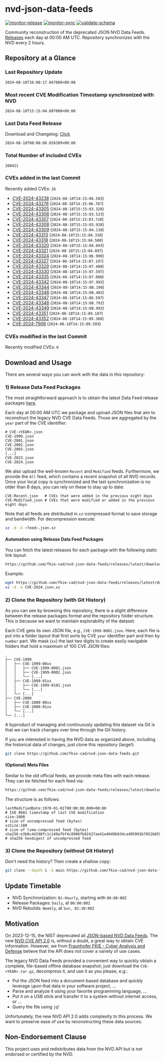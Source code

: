 # nvd-json-data-feeds

[![monitor-release](https://github.com/fkie-cad/nvd-json-data-feeds/actions/workflows/monitor_release.yml/badge.svg)](https://github.com/fkie-cad/nvd-json-data-feeds/actions/workflows/monitor_release.yml)
[![monitor-sync](https://github.com/fkie-cad/nvd-json-data-feeds/actions/workflows/monitor_sync.yml/badge.svg)](https://github.com/fkie-cad/nvd-json-data-feeds/actions/workflows/monitor_sync.yml)
[![validate-schema](https://github.com/fkie-cad/nvd-json-data-feeds/actions/workflows/validate_schema.yml/badge.svg)](https://github.com/fkie-cad/nvd-json-data-feeds/actions/workflows/validate_schema.yml)

Community reconstruction of the deprecated JSON NVD Data Feeds.
[Releases](https://github.com/fkie-cad/nvd-json-data-feeds/releases/latest) each day at 00:00 AM UTC.
Repository synchronizes with the NVD every 2 hours.

## Repository at a Glance

### Last Repository Update

```plain
2024-08-18T16:00:17.047080+00:00
```

### Most recent CVE Modification Timestamp synchronized with NVD

```plain
2024-08-18T15:15:04.897000+00:00
```

### Last Data Feed Release

Download and Changelog: [Click](https://github.com/fkie-cad/nvd-json-data-feeds/releases/latest)

```plain
2024-08-18T00:00:08.658389+00:00
```

### Total Number of included CVEs

```plain
260421
```

### CVEs added in the last Commit

Recently added CVEs: `26`

- [CVE-2024-43238](CVE-2024/CVE-2024-432xx/CVE-2024-43238.json) (`2024-08-18T14:15:06.583`)
- [CVE-2024-43276](CVE-2024/CVE-2024-432xx/CVE-2024-43276.json) (`2024-08-18T14:15:06.787`)
- [CVE-2024-43305](CVE-2024/CVE-2024-433xx/CVE-2024-43305.json) (`2024-08-18T15:15:03.320`)
- [CVE-2024-43306](CVE-2024/CVE-2024-433xx/CVE-2024-43306.json) (`2024-08-18T15:15:03.523`)
- [CVE-2024-43307](CVE-2024/CVE-2024-433xx/CVE-2024-43307.json) (`2024-08-18T15:15:03.720`)
- [CVE-2024-43308](CVE-2024/CVE-2024-433xx/CVE-2024-43308.json) (`2024-08-18T15:15:03.920`)
- [CVE-2024-43309](CVE-2024/CVE-2024-433xx/CVE-2024-43309.json) (`2024-08-18T15:15:04.110`)
- [CVE-2024-43313](CVE-2024/CVE-2024-433xx/CVE-2024-43313.json) (`2024-08-18T15:15:04.310`)
- [CVE-2024-43318](CVE-2024/CVE-2024-433xx/CVE-2024-43318.json) (`2024-08-18T15:15:04.500`)
- [CVE-2024-43320](CVE-2024/CVE-2024-433xx/CVE-2024-43320.json) (`2024-08-18T15:15:04.693`)
- [CVE-2024-43321](CVE-2024/CVE-2024-433xx/CVE-2024-43321.json) (`2024-08-18T15:15:04.897`)
- [CVE-2024-43324](CVE-2024/CVE-2024-433xx/CVE-2024-43324.json) (`2024-08-18T14:15:06.990`)
- [CVE-2024-43327](CVE-2024/CVE-2024-433xx/CVE-2024-43327.json) (`2024-08-18T14:15:07.197`)
- [CVE-2024-43329](CVE-2024/CVE-2024-433xx/CVE-2024-43329.json) (`2024-08-18T14:15:07.400`)
- [CVE-2024-43330](CVE-2024/CVE-2024-433xx/CVE-2024-43330.json) (`2024-08-18T14:15:07.597`)
- [CVE-2024-43335](CVE-2024/CVE-2024-433xx/CVE-2024-43335.json) (`2024-08-18T14:15:07.800`)
- [CVE-2024-43342](CVE-2024/CVE-2024-433xx/CVE-2024-43342.json) (`2024-08-18T14:15:07.993`)
- [CVE-2024-43344](CVE-2024/CVE-2024-433xx/CVE-2024-43344.json) (`2024-08-18T14:15:08.190`)
- [CVE-2024-43346](CVE-2024/CVE-2024-433xx/CVE-2024-43346.json) (`2024-08-18T14:15:08.403`)
- [CVE-2024-43347](CVE-2024/CVE-2024-433xx/CVE-2024-43347.json) (`2024-08-18T14:15:08.597`)
- [CVE-2024-43348](CVE-2024/CVE-2024-433xx/CVE-2024-43348.json) (`2024-08-18T14:15:08.793`)
- [CVE-2024-43349](CVE-2024/CVE-2024-433xx/CVE-2024-43349.json) (`2024-08-18T14:15:08.993`)
- [CVE-2024-43351](CVE-2024/CVE-2024-433xx/CVE-2024-43351.json) (`2024-08-18T14:15:09.187`)
- [CVE-2024-43352](CVE-2024/CVE-2024-433xx/CVE-2024-43352.json) (`2024-08-18T14:15:09.380`)
- [CVE-2024-7906](CVE-2024/CVE-2024-79xx/CVE-2024-7906.json) (`2024-08-18T14:15:09.593`)


### CVEs modified in the last Commit

Recently modified CVEs: `0`



## Download and Usage

There are several ways you can work with the data in this repository:

### 1) Release Data Feed Packages

The most straightforward approach is to obtain the latest Data Feed release packages [here](https://github.com/fkie-cad/nvd-json-data-feeds/releases/latest).

Each day at 00:00 AM UTC we package and upload JSON files that aim to reconstruct the legacy NVD CVE Data Feeds.
Those are aggregated by the `year` part of the CVE identifier:

```
# CVE-<YEAR>.json
CVE-1999.json
CVE-2001.json
CVE-2002.json
CVE-2003.json
[...]
CVE-2023.json
CVE-2024.json
```

We also upload the well-known `Recent` and `Modified` feeds.
Furthermore, we provide the `All` feed, which contains a recent snapshot of all NVD records.
Once your local copy is synchronized and the last synchronization is no older than 8 days, you can rely on these to stay up to date:

```plain
CVE-Recent.json   # CVEs that were added in the previous eight days
CVE-Modified.json # CVEs that were modified or added in the previous eight days
```

Note that all feeds are distributed in `xz`-compressed format to save storage and bandwidth.
For decompression execute:

```sh
xz -d -k <feed>.json.xz
```

#### Automation using Release Data Feed Packages

You can fetch the latest releases for each package with the following static link layout:

```sh
https://github.com/fkie-cad/nvd-json-data-feeds/releases/latest/download/CVE-<YEAR>.json.xz
```

Example:

```sh
wget https://github.com/fkie-cad/nvd-json-data-feeds/releases/latest/download/CVE-2024.json.xz
xz -d -k CVE-2024.json.xz
```

### 2) Clone the Repository (with Git History)

As you can see by browsing this repository, there is a slight difference between the release packages format and the repository folder structure.
This is because we want to maintain explorability of the dataset.

Each CVE gets its own JSON file, e.g., `CVE-1999-0001.json`.
Here, each file is put into a folder layout that first sorts by CVE `year` identifier part and then by `number` part.
We mask (`xx`) the last two digits to create easily navigable folders that hold a maximum of 100 CVE JSON files:

```plain
.
├── CVE-1999
│   ├── CVE-1999-00xx
│   │   ├── CVE-1999-0001.json
│   │   ├── CVE-1999-0002.json
│   │   └── [...]
│   ├── CVE-1999-01xx
│   │   ├── CVE-1999-0101.json
│   │   └── [...]
│   └── [...]
├── CVE-2000
│   ├── CVE-2000-00xx
│   ├── CVE-2000-01xx
│   └── [...]
└── [...]
```

A byproduct of managing and continuously updating this dataset via Git is that we can track changes over time through the Git history.

If you are interested in having the NVD data as organized above, including the historical data of changes, just clone this repository (large!):

```sh
git clone https://github.com/fkie-cad/nvd-json-data-feeds.git
```

#### (Optional) Meta Files

Similar to the old official feeds, we provide meta files with each release. They can be fetched for each feed via:

```sh
https://github.com/fkie-cad/nvd-json-data-feeds/releases/latest/download/CVE-<YEAR>.meta
```

The structure is as follows:

```plain
lastModifiedDate:1970-01-01T00:00:00.000+00:00                          # ISO 8601 timestamp of last CVE modification
size:1000                                                               # size of uncompressed feed (bytes)
xzSize:100                                                              # size of lzma-compressed feed (bytes)
sha256:e3b0c44298fc1c149afbf4c8996fb92427ae41e4649b934ca495991b7852b855 # sha256 hexdigest of uncompressed feed
```

### 3) Clone the Repository (without Git History)

Don't need the history? Then create a shallow copy:

```sh
git clone --depth 1 -b main https://github.com/fkie-cad/nvd-json-data-feeds.git
```


## Update Timetable

* NVD Synchronization: `Bi-Hourly`, starting with `00:00:00Z`
* Release Packages: `Daily`, at `00:00:00Z`
* NVD Rebuilds: `Weekly`, at `Sun, 02:30:00Z`


## Motivation

On 2023-12-15, the NIST deprecated all [JSON-based NVD Data Feeds](https://nvd.nist.gov/vuln/data-feeds#divRetirementBanner-1).
The new [NVD CVE API 2.0](https://nvd.nist.gov/developers/vulnerabilities) is, without a doubt, a great way to obtain CVE information.
However, we from [Fraunhofer FKIE - Cyber Analysis and Defense](https://www.fkie.fraunhofer.de/en/departments/cad.html) believe that the API does not cover a variety of use cases.

The legacy NVD Data Feeds provided a convenient way to quickly obtain a complete, file-based offline database snapshot; just download the `CVE-<YEAR>.tar.gz`, decompress it, and use it as you please, e.g.:

- Put the JSON feed into a document-based database and quickly leverage upon that data in your software project, ...
- Parse and analyze it using your favorite programming language, ...
- Put it on a USB stick and transfer it to a system without internet access, or ...
- Query the file using `jq`!

Unfortunately, the new NVD API 2.0 adds complexity to this process.
We want to preserve ease of use by reconstructing these data sources.

## Non-Endorsement Clause

This project uses and redistributes data from the NVD API but is not endorsed or certified by the NVD.